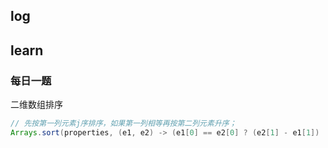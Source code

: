 ## log



## learn

### 每日一题



二维数组排序

```java
// 先按第一列元素j序排序，如果第一列相等再按第二列元素升序；
Arrays.sort(properties, (e1, e2) -> (e1[0] == e2[0] ? (e2[1] - e1[1]) : (e2[0] - e1[0])));
```

